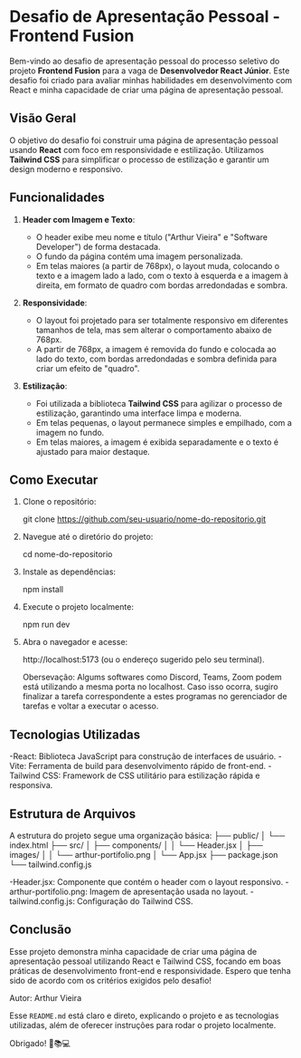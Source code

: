 # Desafio de Apresentação Pessoal - Frontend Fusion

Bem-vindo ao desafio de apresentação pessoal do processo seletivo do projeto **Frontend Fusion** para a vaga de **Desenvolvedor React Júnior**. Este desafio foi criado para avaliar minhas habilidades em desenvolvimento com React e minha capacidade de criar uma página de apresentação pessoal.

## Visão Geral

O objetivo do desafio foi construir uma página de apresentação pessoal usando **React** com foco em responsividade e estilização. Utilizamos **Tailwind CSS** para simplificar o processo de estilização e garantir um design moderno e responsivo.

## Funcionalidades

1. **Header com Imagem e Texto**:
   - O header exibe meu nome e título ("Arthur Vieira" e "Software Developer") de forma destacada.
   - O fundo da página contém uma imagem personalizada.
   - Em telas maiores (a partir de 768px), o layout muda, colocando o texto e a imagem lado a lado, com o texto à esquerda e a imagem à direita, em formato de quadro com bordas arredondadas e sombra.

2. **Responsividade**:
   - O layout foi projetado para ser totalmente responsivo em diferentes tamanhos de tela, mas sem alterar o comportamento abaixo de 768px.
   - A partir de 768px, a imagem é removida do fundo e colocada ao lado do texto, com bordas arredondadas e sombra definida para criar um efeito de "quadro".

3. **Estilização**:
   - Foi utilizada a biblioteca **Tailwind CSS** para agilizar o processo de estilização, garantindo uma interface limpa e moderna.
   - Em telas pequenas, o layout permanece simples e empilhado, com a imagem no fundo.
   - Em telas maiores, a imagem é exibida separadamente e o texto é ajustado para maior destaque.

## Como Executar

1. Clone o repositório:

   git clone https://github.com/seu-usuario/nome-do-repositorio.git

2. Navegue até o diretório do projeto:
    
    cd nome-do-repositorio

3. Instale as dependências:

    npm install

4. Execute o projeto localmente:
    
    npm run dev

5. Abra o navegador e acesse:

    http://localhost:5173 (ou o endereço sugerido pelo seu terminal).
    
    Obersevação: Algums softwares como Discord, Teams, Zoom podem está utilizando a mesma porta no localhost. Caso isso ocorra, sugiro finalizar a tarefa correspondente a estes programas no gerenciador de tarefas e voltar a executar o acesso.

## Tecnologias Utilizadas

-React: Biblioteca JavaScript para construção de interfaces de usuário.
-Vite: Ferramenta de build para desenvolvimento rápido de front-end.
-Tailwind CSS: Framework de CSS utilitário para estilização rápida e responsiva.

## Estrutura de Arquivos

A estrutura do projeto segue uma organização básica:
├── public/
│   └── index.html
├── src/
│   ├── components/
│   │   └── Header.jsx
│   ├── images/
│   │   └── arthur-portifolio.png
│   └── App.jsx
├── package.json
└── tailwind.config.js

-Header.jsx: Componente que contém o header com o layout responsivo.
-arthur-portifolio.png: Imagem de apresentação usada no layout.
-tailwind.config.js: Configuração do Tailwind CSS.

## Conclusão

Esse projeto demonstra minha capacidade de criar uma página de apresentação pessoal utilizando React e Tailwind CSS, focando em boas práticas de desenvolvimento front-end e responsividade. Espero que tenha sido de acordo com os critérios exigidos pelo desafio!

Autor: Arthur Vieira

Esse `README.md` está claro e direto, explicando o projeto e as tecnologias utilizadas, além de oferecer instruções para rodar o projeto localmente.

Obrigado! 🚀📚💻